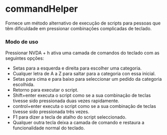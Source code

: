 # commandHelper

Fornece um método alternativo de execução de scripts para pessoas que têm dificuldade em pressionar combinações complicadas de teclado. 

### Modo de uso 

Pressionar NVDA + h ativa uma camada de comandos do teclado com as seguintes opções: 

* Setas para a esquerda e direita para escolher uma categoria. 
* Cualquer letra de A a Z para saltar para a categoria con essa inicial. 
* Setas para cima e para baixo para seleccionar um pedido da categoria escolhida. 
* Retorno para executar o script. 
* Shift+enter executa o script como se a sua combinação de teclas tivesse sido pressionada duas vezes rapidamente. 
* control+enter executa o script como se a sua combinação de teclas tivesse sido pressionada três vezes. 
* F1 para dizer a tecla de atalho do script seleccionado. 
* Qualquer outra tecla deixa a camada de comando e restaura a funcionalidade normal do teclado. 
